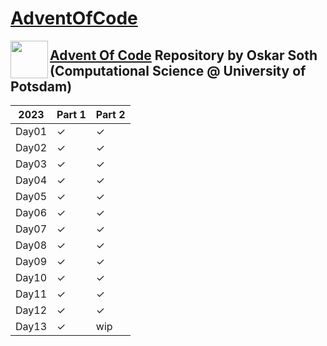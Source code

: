 # [AdventOfCode](https://adventofcode.com) #
<a href="url"><img src="https://github.com/osoth/AdventOfCode/assets/115990442/a91eb391-357d-41f6-8a86-90b5685bd3e4" align="left" height="60" width="60" ></a>
## [Advent Of Code](https://adventofcode.com) Repository by Oskar Soth (Computational Science @ University of Potsdam)


|2023 | Part 1 | Part 2 |
|-----|--------|--------|
Day01  |&#10003;|&#10003;|
Day02  |&#10003;|&#10003;|
Day03  |&#10003;|&#10003;|
Day04  |&#10003;|&#10003;|
Day05  |&#10003;|&#10003;|
Day06  |&#10003;|&#10003;|
Day07  |&#10003;|&#10003;|
Day08  |&#10003;|&#10003;|
Day09  |&#10003;|&#10003;|
Day10  |&#10003;|&#10003;|
Day11  |&#10003;|&#10003;|
Day12  |&#10003;|&#10003;|
Day13  |&#10003;|wip|
